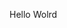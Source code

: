 Hello Wolrd





















































































































































































































































































































































































































































































































































































































































































































































































































































































































































































































































































































































































































































































































































































































































































































































































































































































































































































































































































































































































































































































































































































































































































































































































































































































































































